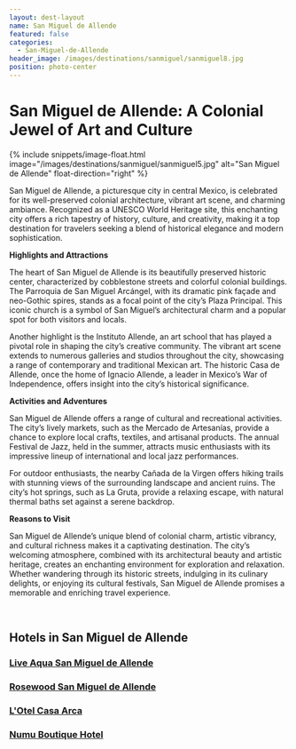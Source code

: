 ```yaml
---
layout: dest-layout
name: San Miguel de Allende
featured: false
categories:
  - San-Miguel-de-Allende
header_image: /images/destinations/sanmiguel/sanmiguel8.jpg
position: photo-center
---
```

# **San Miguel de Allende: A Colonial Jewel of Art and Culture**

{% include snippets/image-float.html image="/images/destinations/sanmiguel/sanmiguel5.jpg" alt="San Miguel de Allende" float-direction="right" %}

San Miguel de Allende, a picturesque city in central Mexico, is celebrated for its well-preserved colonial architecture, vibrant art scene, and charming ambiance. Recognized as a UNESCO World Heritage site, this enchanting city offers a rich tapestry of history, culture, and creativity, making it a top destination for travelers seeking a blend of historical elegance and modern sophistication.

**Highlights and Attractions**

The heart of San Miguel de Allende is its beautifully preserved historic center, characterized by cobblestone streets and colorful colonial buildings. The Parroquia de San Miguel Arcángel, with its dramatic pink façade and neo-Gothic spires, stands as a focal point of the city’s Plaza Principal. This iconic church is a symbol of San Miguel’s architectural charm and a popular spot for both visitors and locals.

Another highlight is the Instituto Allende, an art school that has played a pivotal role in shaping the city’s creative community. The vibrant art scene extends to numerous galleries and studios throughout the city, showcasing a range of contemporary and traditional Mexican art. The historic Casa de Allende, once the home of Ignacio Allende, a leader in Mexico’s War of Independence, offers insight into the city’s historical significance.

**Activities and Adventures**

San Miguel de Allende offers a range of cultural and recreational activities. The city’s lively markets, such as the Mercado de Artesanías, provide a chance to explore local crafts, textiles, and artisanal products. The annual Festival de Jazz, held in the summer, attracts music enthusiasts with its impressive lineup of international and local jazz performances.

For outdoor enthusiasts, the nearby Cañada de la Virgen offers hiking trails with stunning views of the surrounding landscape and ancient ruins. The city’s hot springs, such as La Gruta, provide a relaxing escape, with natural thermal baths set against a serene backdrop.

**Reasons to Visit**

San Miguel de Allende’s unique blend of colonial charm, artistic vibrancy, and cultural richness makes it a captivating destination. The city’s welcoming atmosphere, combined with its architectural beauty and artistic heritage, creates an enchanting environment for exploration and relaxation. Whether wandering through its historic streets, indulging in its culinary delights, or enjoying its cultural festivals, San Miguel de Allende promises a memorable and enriching travel experience.

&nbsp;  
## Hotels in San Miguel de Allende

<section class='grid'>

<div class="col-3_sm-4_xs-6 padded-1">
    <a href="/hotels/liveaqua">
        <div class="bg-image square" style="background-image:url('/images/hotels/liveaquasma/liveaquasma1.jpg')">  </div>
        <h3 class='center'>Live Aqua San Miguel de Allende</h3>        
    </a>  
</div>
<div class="col-3_sm-4_xs-6 padded-1">
    <a href="/hotels/rosewoodsma">
        <div class="bg-image square" style="background-image:url('/images/hotels/rosewoodsma/rosewoodsma2.webp')">  </div>
        <h3 class='center'>Rosewood San Miguel de Allende</h3>        
    </a>  
</div>

<div class="col-3_sm-4_xs-6 padded-1">
    <a href="/hotels/lotel">
        <div class="bg-image square" style="background-image:url('/images/hotels/lotel/lotel1.jpg')"></div>
        <h3 class='center'>L'Otel Casa Arca</h3>        
    </a>  
</div>

<div class="col-3_sm-4_xs-6 padded-1">
    <a href="/hotels/numu">
        <div class="bg-image square" style="background-image:url('/images/hotels/numu/numu1.jpg')"></div>
        <h3 class='center'>Numu Boutique Hotel</h3>        
    </a>  
</div>

</section>